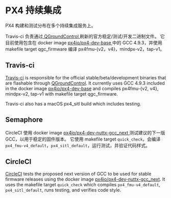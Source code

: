 # PX4 持续集成

PX4 构建和测试分布在多个持续集成服务上。

Travis-ci 负责通过[ QGroundControl ](http://qgroundcontrol.com/)刷新的官方稳定/测试/开发二进制文件。 它目前使用包含在 docker image [ px4io/px4-dev-base ](https://hub.docker.com/r/px4io/px4-dev-base/)中的 GCC 4.9.3，并使用 makefile target qgc_firmware 编译 px4fmu-{v2，v4}，mindpx-v2，tap-v1。

## Travis-ci

[Travis-ci](https://travis-ci.org/PX4/PX4-Autopilot) is responsible for the official stable/beta/development binaries that are flashable through [QGroundControl](http://qgroundcontrol.com/). It currently uses GCC 4.9.3 included in the docker image [px4io/px4-dev-base](https://hub.docker.com/r/px4io/px4-dev-base/) and compiles px4fmu-{v2, v4}, mindpx-v2, tap-v1 with makefile target qgc_firmware.

Travis-ci also has a macOS px4_sitl build which includes testing.

## Semaphore

CircleCI 使用 docker image [ px4io/px4-dev-nuttx-gcc_next ](https://hub.docker.com/r/px4io/px4-dev-nuttx-gcc_next/)测试建议的下一版 GCC，以用于稳定的固件版本。 它使用 makefile target `quick_check`，会编译 `px4_fmu-v4_default`，`px4_sitl_default`，运行测试，并验证代码样式。

## CircleCI

[CircleCI](https://circleci.com/gh/PX4/PX4-Autopilot) tests the proposed next version of GCC to be used for stable firmware releases using the docker image [px4io/px4-dev-nuttx-gcc_next](https://hub.docker.com/r/px4io/px4-dev-nuttx-gcc_next/). It uses the makefile target `quick_check` which compiles `px4_fmu-v4_default`, `px4_sitl_default`, runs testing, and verifies code style.
